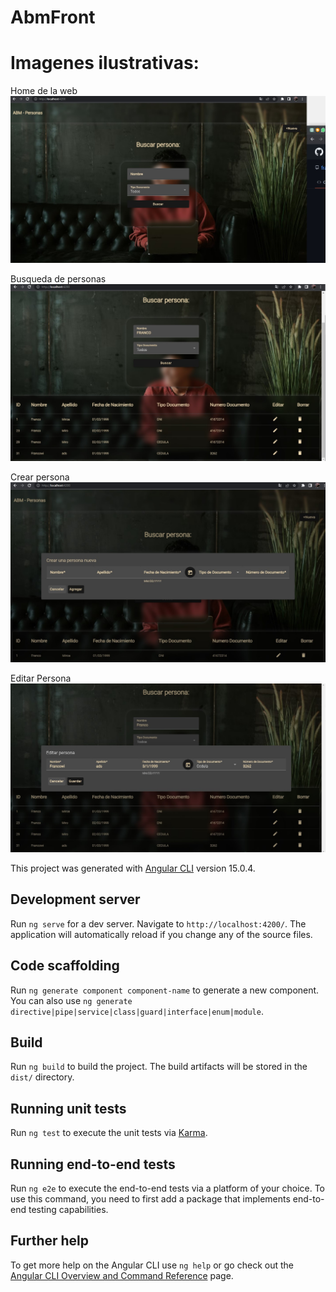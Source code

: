 # AbmFront


# Imagenes ilustrativas:
Home de la web
![alt text](https://github.com/francomiro/ABM---Front/blob/main/src/assets/MAIN.jpg)

Busqueda de personas
![alt text](https://github.com/francomiro/ABM---Front/blob/main/src/assets/BUSQUEDA.jpg?raw=true)

Crear persona
![alt text](https://github.com/francomiro/ABM---Front/blob/main/src/assets/CREAR-PERSONA.jpg)

Editar Persona
![alt text](https://github.com/francomiro/ABM---Front/blob/main/src/assets/EDITAR-PERSONA.jpg)

This project was generated with [Angular CLI](https://github.com/angular/angular-cli) version 15.0.4.

## Development server

Run `ng serve` for a dev server. Navigate to `http://localhost:4200/`. The application will automatically reload if you change any of the source files.

## Code scaffolding

Run `ng generate component component-name` to generate a new component. You can also use `ng generate directive|pipe|service|class|guard|interface|enum|module`.

## Build

Run `ng build` to build the project. The build artifacts will be stored in the `dist/` directory.

## Running unit tests

Run `ng test` to execute the unit tests via [Karma](https://karma-runner.github.io).

## Running end-to-end tests

Run `ng e2e` to execute the end-to-end tests via a platform of your choice. To use this command, you need to first add a package that implements end-to-end testing capabilities.

## Further help

To get more help on the Angular CLI use `ng help` or go check out the [Angular CLI Overview and Command Reference](https://angular.io/cli) page.
